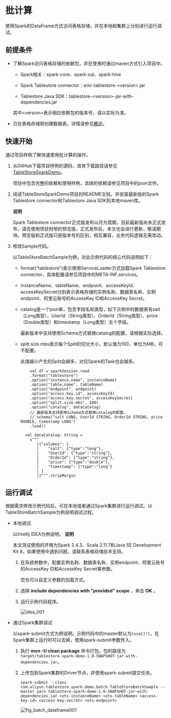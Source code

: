 批计算 
========================

使用Spark的DataFrame方式访问表格存储，并在本地和集群上分别进行运行调试。

前提条件 
-------------------------

* 了解Spark访问表格存储的依赖包，并在使用时通过maven方式引入项目中。

  * Spark相关：spark-core、spark-sql、spark-hive

    
  
  * Spark Tablestore connector：emr-tablestore-\<version\>.jar

    
  
  * Tablestore Java SDK：tablestore-\<version\>-jar-with-dependencies.jar

    
  

  

  其中\<version\>表示相应依赖包的版本号，请以实际为准。
  

* 已在表格存储侧创建数据表，详情请参见[概述](/cn.zh-CN/快速入门/概述.md)。

  






快速开始 
-------------------------

通过项目样例了解快速使用批计算的操作。

1. 从GitHub下载项目样例的源码，具体下载路径请参见[TableStoreSparkDemo](https://github.com/aliyun/tablestore-examples/tree/master/feature/TableStoreSparkDemo)。

   项目中包含完整的依赖和使用样例，具体的依赖请参见项目中的pom文件。
   

2. 阅读TableStoreSparkDemo项目的README文档，并安装最新版的Spark Tablestore connector和Tablestore Java SDK到本地maven库。

   **说明**

   Spark Tablestore connector正式版发布以月为周期，目前最新版尚未正式发布，请先使用项目附带的预览版，正式发布后，本文也会进行更新，敬请期待。预览版和正式版只是版本号的区别，相互兼容，业务代码逻辑无需改动。
   

3. 修改Sample代码。

   以TableStoreBatchSample为例，对此示例代码的核心代码说明如下：
   * format("tablestore")表示使用ServiceLoader方式加载Spark Tablestore connector，具体配置请参见项目中的META-INF.services。

     
   
   * instanceName、tableName、endpoint、accessKeyId、accessKeySecret分别表示表格存储的实例名称、数据表名称、实例endpoint、阿里云账号的AccessKey ID和AccessKey Secret。

     
   
   * catalog是一个json串，包含字段名和类型，如下示例中的数据表有salt（Long类型）、UserId（String类型）、OrderId（String类型）、price（Double类型）和timestamp（Long类型）五个字段。

     最新版本中支持使用Schema方式替换catalog的配置，请根据实际选择。
     
   
   * split.size.mbs表示每个Split的切分大小，默认值为100，单位为MB，可不配置。

     此值越小产生的Split会越多，对应Spark的Task也会越多。

             val df = sparkSession.read
             .format("tablestore")
             .option("instance.name", instanceName)
             .option("table.name", tableName)
             .option("endpoint", endpoint)
             .option("access.key.id", accessKeyId)
             .option("access.key.secret", accessKeySecret)
             .option("split.size.mbs", 100)
             .option("catalog", dataCatalog)
             // 最新版本支持使用Schema方式替换catalog的配置。
             //.schema("salt LONG, UserId STRING, OrderId STRING, price DOUBLE, timestamp LONG")
             .load()
         
           val dataCatalog: String =
             s"""
                |{"columns": {
                |    "salt": {"type":"long"},
                |    "UserId": {"type":"string"},
                |    "OrderId": {"type":"string"},
                |    "price": {"type":"double"},
                |    "timestamp": {"type":"long"}
                | }
                |}""".stripMargin

     
   

   






运行调试 
-------------------------

根据需求修改示例代码后，可在本地或者通过Spark集群进行运行调试。以TableStoreBatchSample为例说明调试过程。

* 本地调试

  以Intellij IDEA为例说明。
  **说明**

  本文测试使用的环境为Spark 2.4.3、Scala 2.11.7和Java SE Development Kit 8，如果使用中遇到问题，请联系表格存储技术支持。
  1. 在系统参数中，配置实例名称、数据表名称、实例endpoint、阿里云账号的AccessKey ID和AccessKey Secret等参数。

     您也可以自定义参数的加载方式。
     
  
  2. 选择 **include dependencies with "provided" scope** ，单击 **OK** 。

     
  
  3. 运行示例代码程序。

     ![idea_001](//static-aliyun-doc.oss-cn-hangzhou.aliyuncs.com/assets/img/zh-CN/1383469951/p163830.png)
     
  

  

* 通过Spark集群调试

  以spark-submit方式为例说明。示例代码中的master默认为`local[*]`，在Spark集群上运行时可以去掉，使用spark-submit参数传入。
  1. 执行 **mvn -U clean package** 命令打包，包的路径为`target/tablestore-spark-demo-1.0-SNAPSHOT-jar-with-dependencies.jar`。

     
  
  2. 上传包到Spark集群的Driver节点，并使用spark-submit提交任务。

         spark-submit --class com.aliyun.tablestore.spark.demo.batch.TableStoreBatchSample --master yarn tablestore-spark-demo-1.0-SNAPSHOT-jar-with-dependencies.jar <ots-instanceName> <ots-tableName> <access-key-id> <access-key-secret> <ots-endpoint>

     

     ![fig_batch_dataframe001](//static-aliyun-doc.oss-cn-hangzhou.aliyuncs.com/assets/img/zh-CN/2383469951/p163818.png)
     
  

  





